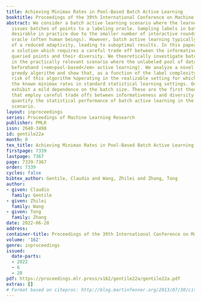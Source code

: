 ```yaml
---
title: Achieving Minimax Rates in Pool-Based Batch Active Learning
booktitle: Proceedings of the 39th International Conference on Machine Learning
abstract: We consider a batch active learning scenario where the learner adaptively
  issues batches of points to a labeling oracle. Sampling labels in batches is highly
  desirable in practice due to the smaller number of interactive rounds with the labeling
  oracle (often human beings). However, batch active learning typically pays the price
  of a reduced adaptivity, leading to suboptimal results. In this paper we propose
  a solution which requires a careful trade off between the informativeness of the
  queried points and their diversity. We theoretically investigate batch active learning
  in the practically relevant scenario where the unlabeled pool of data is available
  beforehand (<em>pool-based</em> active learning). We analyze a novel stage-wise
  greedy algorithm and show that, as a function of the label complexity, the excess
  risk of this algorithm %operating in the realizable setting for which we prove matches
  the known minimax rates in standard statistical learning settings. Our results also
  exhibit a mild dependence on the batch size. These are the first theoretical results
  that employ careful trade offs between informativeness and diversity to rigorously
  quantify the statistical performance of batch active learning in the pool-based
  scenario.
layout: inproceedings
series: Proceedings of Machine Learning Research
publisher: PMLR
issn: 2640-3498
id: gentile22a
month: 0
tex_title: Achieving Minimax Rates in Pool-Based Batch Active Learning
firstpage: 7339
lastpage: 7367
page: 7339-7367
order: 7339
cycles: false
bibtex_author: Gentile, Claudio and Wang, Zhilei and Zhang, Tong
author:
- given: Claudio
  family: Gentile
- given: Zhilei
  family: Wang
- given: Tong
  family: Zhang
date: 2022-06-28
address:
container-title: Proceedings of the 39th International Conference on Machine Learning
volume: '162'
genre: inproceedings
issued:
  date-parts:
  - 2022
  - 6
  - 28
pdf: https://proceedings.mlr.press/v162/gentile22a/gentile22a.pdf
extras: []
# Format based on citeproc: http://blog.martinfenner.org/2013/07/30/citeproc-yaml-for-bibliographies/
---
```

